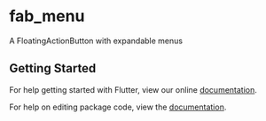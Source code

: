 # fab_menu

A FloatingActionButton with expandable menus

## Getting Started

For help getting started with Flutter, view our online [documentation](https://flutter.io/).

For help on editing package code, view the [documentation](https://flutter.io/developing-packages/).

